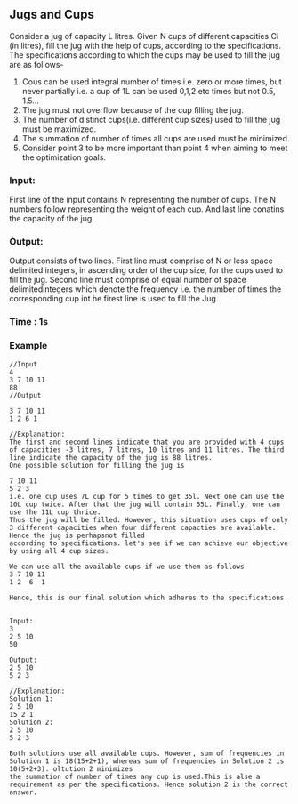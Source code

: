 ## Jugs and Cups

Consider a jug of capacity L litres. Given N cups of different capacities Ci (in litres), fill the jug
with the help of cups, according to the specifications. The specifications according to which the cups may be used to fill the jug are as follows-
1. Cous can be used integral number of times i.e. zero or more times, but never partially i.e. a cup of 1L can be used 0,1,2 etc times but not 0.5, 1.5...
2. The jug must not overflow because of the cup filling the jug.
3. The number of distinct cups(i.e. different cup sizes) used to fill the jug must be maximized.
4. The summation of number of times all cups are used must be minimized.
5. Consider point 3 to be more important than point 4 when aiming to meet the optimization goals.

### Input:
First line of the input contains N representing the number of cups. The N numbers follow representing the weight of each cup. And last line conatins the capacity 
of the jug.

### Output:
Output consists of two lines.
First line must comprise of N or less space delimited integers, in ascending order of the cup size, for the cups used to fill the jug.
Second line must comprise of equal number of space delimitedintegers which denote the frequency i.e. the number of times the corresponding cup int he firest line is used to fill the Jug.

### Time : 1s
### Example
```
//Input
4
3 7 10 11
88
//Output

3 7 10 11
1 2 6 1

//Explanation:
The first and second lines indicate that you are provided with 4 cups of capacities -3 litres, 7 litres, 10 litres and 11 litres. The third line indicate the capacity of the jug is 88 litres.
One possible solution for filling the jug is

7 10 11
5 2 3
i.e. one cup uses 7L cup for 5 times to get 35l. Next one can use the 10L cup twice. After that the jug will contain 55L. Finally, one can use the 11L cup thrice.
Thus the jug will be filled. However, this situation uses cups of only 3 different capacities when four different capacties are available. Hence the jug is perhapsnot filled
according to specifications. let's see if we can achieve our objective by using all 4 cup sizes.

We can use all the available cups if we use them as follows
3 7 10 11
1 2  6  1

Hence, this is our final solution which adheres to the specifications.


```

```
Input:
3
2 5 10
50

Output:
2 5 10 
5 2 3

//Explanation:
Solution 1:
2 5 10
15 2 1
Solution 2:
2 5 10
5 2 3

Both solutions use all available cups. However, sum of frequencies in Solution 1 is 18(15+2+1), whereas sum of frequencies in Solution 2 is 10(5+2+3). oltution 2 minimizes 
the summation of number of times any cup is used.This is alse a requirement as per the specifications. Hence solution 2 is the correct answer.

```
